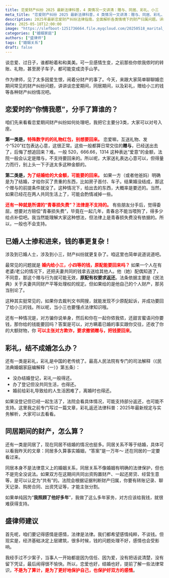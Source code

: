 ```yaml
---
title: 恋爱财产纠纷 2025 最新法律科普，4 类情况一文讲清：赠与、同居、彩礼、小三
meta_title: "恋爱财产纠纷 2025 最新法律科普，4 类情况一文讲清：赠与、同居、彩礼、小三"
description: 2025年最新恋爱财产纠纷法律指南，全面解析各类情境下的财产归属问题。详细剖析恋爱赠与的三大类型：日常小额红包（520、1314等）通常不可索回；为结婚目的的大额赠与（房首付、车款）分手后多可追回；"青春损失费"在法律上不被支持。深入探讨已婚人士与小三财产纠纷的法律处理，原配追回夫妻共同财产的法律依据。解析同居关系中财产分割的证据要求与认定原则。
date: 2025-05-18T12:00:00
image: "https://slefboot-1251736664.file.myqcloud.com/20250518_marital_property.webp"
categories: ["婚姻家庭"]
authors: ["盛律师"]
tags: ["婚姻关系"]
draft: false
---
```


谈恋爱、过日子，谁都盼着和和美美。可一旦感情生变，之前那些你侬我侬时的转账、礼物，甚至房子车子，都可能变成烫手山芋。

作为律师，见了太多因爱生恨，闹着分财产的事了。今天，来跟大家简单聊聊婚恋期间常见的财产纠纷问题，讲讲谈恋爱期间，同居期间，以及彩礼，赠给小三的钱等各种财产纠纷情况吧。

## 恋爱时的“你情我愿”，分手了算谁的？

咱们先来看看恋爱期间财产纠纷如何处理吧，我把它主要分3类，大家可以对号入座。

**第一类是，<span style="color: red;">特殊数字的的礼物红包，别想要回来。</span>** 恋爱嘛，互送礼物、发个“520”红包表达心意，这很正常。这些一般都算日常交往的**赠与**，已经送出去了，后悔了想追回来？难。一般 520，666.66，1314 这种表达“爱意”的金额，法院一般会认定是赠与，不支持要回来的。所以呢，大家送礼表达心意可以，但得量力而行，别上头一下子送太多这种金额的。

**第二类是，<span style="color: red;">为了结婚给的大金额，可能要的回来。</span>** 如果一方（或者他爸妈）明确是为了结婚，才给你买了贵重的东西，比如房子首付、车子。结果婚没结成，那这个赠与的前提条件就没了。这种情况下，给出去的东西，大概率是要还的。当然，如果已经花在两人共同生活上了，可能会酌情减掉一些。

**<span style="color: red;">还有一种就是所谓的“青春损失费”？法律是不支持的。</span>** 有些朋友分手后，觉得委屈，想要对方赔偿“青春损失费”，毕竟在一起几年，青春总不能当喂狗了，得多少给点补偿吧。我当然能理解大家这种想法，但法律上是青春损失费没有依据的。所以，一般也不会支持。

## 已婚人士掺和进来，钱的事更复杂！

涉及到已婚人士，涉及到小三，财产纠纷就更复杂了。咱这里也简单说道说道吧。

最常见的问题就是 **<span style="color: red;">婚内给小三，小四等的钱，原配能要回来吗？</span>** 如果一个人在有老婆/老公的情况下，还把夫妻共同的钱拿去送给其他人。他（她）配偶知道了，不同意，那这个赠与行为就可能无效，**原配有权要求返还**。法条依据主要是《民法典》关于夫妻共同财产平等处理权的规定。但如果给的是他自己的个人财产，那另当别论了。

这种其实挺常见的，如果你去裁判文书网搜，就能发现不少原配起诉，并成功要回了给小三的钱。所以呢，当小三也要懂点法律知识哦。

还有一种情况是，对方骗你说单身，然后和你在一起你侬我侬，还甜言蜜语问你要钱，那你给的钱能要回吗？答案是可以，对方瞒着已婚的事实跟你交往，还收了你的大额财物，你 **<span style="color: red;">可以主张对方欺诈，要求撤销赠与，把钱要回来</span>**。

## 彩礼，结不成婚怎么办？

还有一类是彩礼，彩礼是中国的老传统了。最高人民法院有专门的司法解释（《民法典婚姻家庭编解释（一）》第五条）：

* 没办结婚登记，彩礼一般得还。
* 办了登记但没共同生活，也得还。
* 婚前给彩礼导致给的人生活困难了，离婚时也得还。

如果没登记但已经一起生活了，法院会看具体情况，可能支持部分返还，也可能不支持。这里我之前专门写过一篇文章，彩礼返还法律科普：2025年最新规定与实务解析，大家可以去看看。

## 同居期间的财产，怎么算？

还有一类是同居了，现在同居不结婚的情况也挺多。同居关系不等于结婚，具体可以看我昨天的文章：同居多久算事实婚姻，“答案”是一万年～ 还在同居的一定要看过来。

同居本身不是法律意义上的婚姻关系，同居关系不像婚姻有明确的法律保护，但也不是完全没说法。如果双方在这期间共同出资购置财产、一起还房贷、经营生意等，是可以认定为“共有”的。法院会根据证据判断财产归属，你要有转账记录、聊天记录、购房合同、出资凭证等，才能主张分割。

如果单纯因为“**我照顾了他好多年**”，我做了这么多年家务，对方应该给我钱，就很难获得支持。

## 盛律师建议

首先呢，咱们要记得感情是感情，法律是法律。我们都希望感情纯粹，不谈钱。但现实是，经济基础决定上层建筑，很多时候，钱的问题处理不好，感情也会受影响。

我经手过不少案子，当事人一开始都是因为信任、因为爱，没有把话说清楚，没有留下凭证，最后闹得很不愉快。所以，恋爱也好，结婚也好，提前了解一些法律常识，**<span style="color: red;">不是为了算计，是为了更好地保护自己，也保护好双方的感情</span>**。
